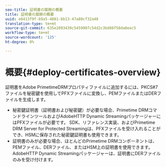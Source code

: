 ```yaml
---
seo-title: 証明書の展開の概要
title: 証明書の展開の概要
uuid: e6413f9f-69a5-4881-bb13-47a80cf32a48
translation-type: tm+mt
source-git-commit: 635e2893439c5459907c54d2c3bd86f58da0eec5
workflow-type: tm+mt
source-wordcount: '125'
ht-degree: 0%

---
```



# 概要{#deploy-certificates-overview}

証明書をAdobe PrimetimeDRMプロパティファイルに追加するには、PKCS#7ファイルを秘密鍵を使用してPFXファイルに変換し、PEMファイルまたはDERファイルを生成します。

* 秘密鍵証明書（証明書および秘密鍵）が必要な場合、Primetime DRMコマンドラインツールおよびAdobeHTTP Dynamic StreamingパッケージャーにはPFXファイルが必要です。 SDK、リファレンス実装、およびPrimetime DRM Server for Protected Streamingは、PFXファイルを受け入れることができ、HSMに保存された秘密鍵証明書も使用できます。
* 証明書のみが必要な場合、ほとんどのPrimetime DRMコンポーネントは、PEMファイル、DERファイル、またはHSM上の証明書を使用できます。 AdobeHTTP Dynamic Streamingパッケージャーは、証明書にDERファイルのみを受け付けます。